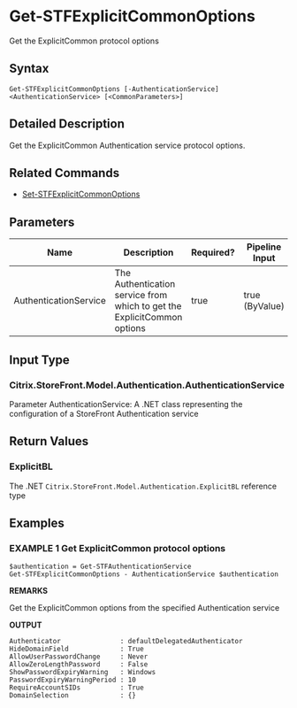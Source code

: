 ﻿# Get-STFExplicitCommonOptions

Get the ExplicitCommon protocol options

## Syntax

```
Get-STFExplicitCommonOptions [-AuthenticationService] <AuthenticationService> [<CommonParameters>]
```

## Detailed Description

Get the ExplicitCommon Authentication service protocol options.

## Related Commands

* [Set-STFExplicitCommonOptions](Set-STFExplicitCommonOptions.md)

## Parameters

| Name   | Description | Required? | Pipeline Input | Default Value |
| --- | --- | --- | --- | --- |
|AuthenticationService|The Authentication service from which to get the ExplicitCommon options|true|true (ByValue)| |

## Input Type

### Citrix.StoreFront.Model.Authentication.AuthenticationService

Parameter AuthenticationService: A .NET class representing the configuration of a StoreFront Authentication service

## Return Values

### ExplicitBL

The .NET `Citrix.StoreFront.Model.Authentication.ExplicitBL` reference type

## Examples

### EXAMPLE 1 Get ExplicitCommon protocol options

```
$authentication = Get-STFAuthenticationService
Get-STFExplicitCommonOptions - AuthenticationService $authentication
```

**REMARKS**

Get the ExplicitCommon options from the specified Authentication service

**OUTPUT**

```
Authenticator               : defaultDelegatedAuthenticator
HideDomainField             : True
AllowUserPasswordChange     : Never
AllowZeroLengthPassword     : False
ShowPasswordExpiryWarning   : Windows
PasswordExpiryWarningPeriod : 10
RequireAccountSIDs          : True
DomainSelection             : {}
```
